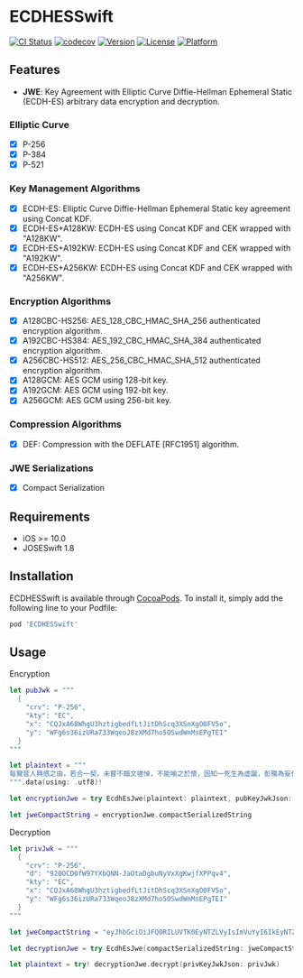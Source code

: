 # ECDHESSwift

[![CI Status](https://travis-ci.com/104corp/JOSE-ECDH-ES-Swift.svg?branch=master&style=flat)](https://travis-ci.com/104corp/JOSE-ECDH-ES-Swift)
[![codecov](https://codecov.io/gh/104corp/JOSE-ECDH-ES-Swift/branch/master/graph/badge.svg)](https://codecov.io/gh/104corp/JOSE-ECDH-ES-Swift)
[![Version](https://img.shields.io/cocoapods/v/ECDHESSwift.svg?style=flat)](https://cocoapods.org/pods/ECDHESSwift)
[![License](https://img.shields.io/cocoapods/l/ECDHESSwift.svg?style=flat)](https://cocoapods.org/pods/ECDHESSwift)
[![Platform](https://img.shields.io/cocoapods/p/ECDHESSwift.svg?style=flat)](https://cocoapods.org/pods/ECDHESSwift)

## Features

- **JWE**: Key Agreement with Elliptic Curve Diffie-Hellman Ephemeral Static (ECDH-ES) arbitrary data encryption and decryption.

### Elliptic Curve

- [x] P-256
- [x] P-384
- [x] P-521

### Key Management Algorithms

- [x] ECDH-ES: Elliptic Curve Diffie-Hellman Ephemeral Static key agreement using Concat KDF.
- [x] ECDH-ES+A128KW: ECDH-ES using Concat KDF and CEK wrapped with "A128KW".
- [x] ECDH-ES+A192KW: ECDH-ES using Concat KDF and CEK wrapped with "A192KW".
- [x] ECDH-ES+A256KW: ECDH-ES using Concat KDF and CEK wrapped with "A256KW".

### Encryption Algorithms

- [x] A128CBC-HS256: AES_128_CBC_HMAC_SHA_256 authenticated encryption algorithm.
- [x] A192CBC-HS384: AES_192_CBC_HMAC_SHA_384 authenticated encryption algorithm.
- [x] A256CBC-HS512: AES_256_CBC_HMAC_SHA_512 authenticated encryption algorithm.
- [x] A128GCM: AES GCM using 128-bit key.
- [x] A192GCM: AES GCM using 192-bit key.
- [x] A256GCM: AES GCM using 256-bit key.

### Compression Algorithms

- [x] DEF: Compression with the DEFLATE [RFC1951] algorithm.

### JWE Serializations

- [x] Compact Serialization

## Requirements

- iOS >= 10.0
- JOSESwift 1.8

## Installation

ECDHESSwift is available through [CocoaPods](https://cocoapods.org). To install
it, simply add the following line to your Podfile:

```ruby
pod 'ECDHESSwift'
```

## Usage

Encryption
```swift
let pubJwk = """
  {
    "crv": "P-256",
    "kty": "EC",
    "x": "CQJxA68WhgU3hztigbedfLtJitDhScq3XSnXgO0FV5o",
    "y": "WFg6s36izURa733WqeoJ8zXMd7ho5OSwdWnMsEPgTEI"
  }
"""

let plaintext = """
每覽昔人興感之由，若合一契，未嘗不臨文嗟悼，不能喻之於懷，固知一死生為虛誕，彭殤為妄作。後之視今，亦猶今之視昔，悲夫！故列時人，錄其所述，雖世殊事異，所以興懷，其致一也。後之覽者，亦將有感於斯文。
""".data(using: .utf8)!

let encryptionJwe = try EcdhEsJwe(plaintext: plaintext, pubKeyJwkJson: pubJwk, headerDic: ["alg": "ECDH-ES+A256KW", "enc": "A256GCM"])

let jweCompactString = encryptionJwe.compactSerializedString

```

Decryption
```swift
let privJwk = """
  {
    "crv": "P-256",
    "d": "920OCD0fW97YXbQNN-JaOtaDgbuNyVxXgKwjfXPPqv4",
    "kty": "EC",
    "x": "CQJxA68WhgU3hztigbedfLtJitDhScq3XSnXgO0FV5o",
    "y": "WFg6s36izURa733WqeoJ8zXMd7ho5OSwdWnMsEPgTEI"
  }
"""

let jweCompactString = "eyJhbGciOiJFQ0RILUVTK0EyNTZLVyIsImVuYyI6IkEyNTZHQ00iLCJlcGsiOnsieSI6IkgwX1JwdTBqaHpjcVdiaFRiNjg0OVcyZV9xQkxIVFNXSnVYQVYyRjRmeGsiLCJraWQiOiIxQUJBM0UxOS00RTlFLTRFNTAtOTAxOC01NDY5OTExMEY2NTciLCJrdHkiOiJFQyIsImNydiI6IlAtMjU2IiwieCI6IkIxUGxLWW10ekdUemFUT2FPd1F1aEVKOXFFNDIyVVpEaHlWNHZkSGpZdlkifX0.eD9Mxp9SBS6QMRh-rP-shwmM0fCj34ZHDUBjdADgndl_J4qIk60OWA.P_pq05ZWReabvX1a.a9YuXgj1EI-DOgWq8da8H8c1P7Qn4LMiJt81My3uC9SmV9NHY6vKtqFVlB1TLHdJ7niT68Gd_T5ow_K_BUOm57armWx9UAaTBLV8gWETRhtmF7vCEPZEVIrK07aTHRvhkF57BBlgeMbpIfuXAL8Ks_S5Y_0WkzjBfpMCx0y7I4UPUYc6aaJLxkDlz0L54HiPpJD7jx1ExPZ_b6QHVbLHnQrywOPBZXbRIax-g8GuTW1MYhazIoKyStSmImHJxMBiA5OkfxuGaiLiz8_UpUyDqEbFDYJl_gDm-ePZbNhcM46XFL0SQidNOmcrmzXMjOMNDTpG3zVCg05EkM7Ztm-bIuOSRAWwYDLc92cDlSCzfH_77p3UWhMiRZicrrLULUXnkKi-gOeg.TOEKC6oNaaND_Etb5qxt5A"

let decryptionJwe = try EcdhEsJwe(compactSerializedString: jweCompactString)

let plaintext = try! decryptionJwe.decrypt(privKeyJwkJson: privJwk)

```
